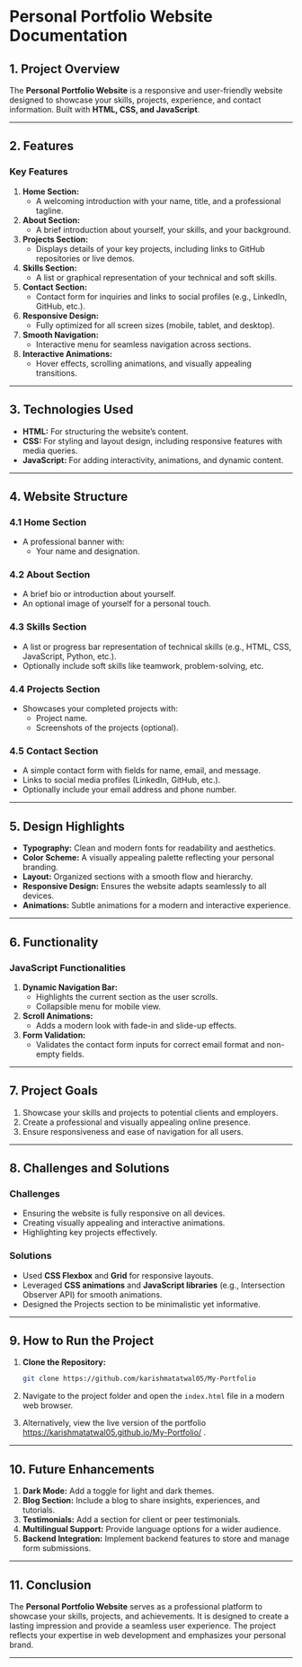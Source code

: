 

# **Personal Portfolio Website Documentation**

## **1. Project Overview**

The **Personal Portfolio Website** is a responsive and user-friendly website designed to showcase your skills, projects, experience, and contact information. Built with **HTML, CSS, and JavaScript**.

---

## **2. Features**

### **Key Features**
1. **Home Section:**
   - A welcoming introduction with your name, title, and a professional tagline.
2. **About Section:**
   - A brief introduction about yourself, your skills, and your background.
3. **Projects Section:**
   - Displays details of your key projects, including links to GitHub repositories or live demos.
4. **Skills Section:**
   - A list or graphical representation of your technical and soft skills.
5. **Contact Section:**
   - Contact form for inquiries and links to social profiles (e.g., LinkedIn, GitHub, etc.).
6. **Responsive Design:**
   - Fully optimized for all screen sizes (mobile, tablet, and desktop).
7. **Smooth Navigation:**
   - Interactive menu for seamless navigation across sections.
8. **Interactive Animations:**
   - Hover effects, scrolling animations, and visually appealing transitions.

---

## **3. Technologies Used**

- **HTML:** For structuring the website’s content.
- **CSS:** For styling and layout design, including responsive features with media queries.
- **JavaScript:** For adding interactivity, animations, and dynamic content.

---

## **4. Website Structure**

### **4.1 Home Section**
- A professional banner with:
  - Your name and designation.

### **4.2 About Section**
- A brief bio or introduction about yourself.
- An optional image of yourself for a personal touch.

### **4.3 Skills Section**
- A list or progress bar representation of technical skills (e.g., HTML, CSS, JavaScript, Python, etc.).
- Optionally include soft skills like teamwork, problem-solving, etc.

### **4.4 Projects Section**
- Showcases your completed projects with:
  - Project name.
  - Screenshots of the projects (optional).

### **4.5 Contact Section**
- A simple contact form with fields for name, email, and message.
- Links to social media profiles (LinkedIn, GitHub, etc.).
- Optionally include your email address and phone number.

---

## **5. Design Highlights**

- **Typography:** Clean and modern fonts for readability and aesthetics.
- **Color Scheme:** A visually appealing palette reflecting your personal branding.
- **Layout:** Organized sections with a smooth flow and hierarchy.
- **Responsive Design:** Ensures the website adapts seamlessly to all devices.
- **Animations:** Subtle animations for a modern and interactive experience.

---

## **6. Functionality**

### **JavaScript Functionalities**
1. **Dynamic Navigation Bar:**
   - Highlights the current section as the user scrolls.
   - Collapsible menu for mobile view.
2. **Scroll Animations:**
   - Adds a modern look with fade-in and slide-up effects.
3. **Form Validation:**
   - Validates the contact form inputs for correct email format and non-empty fields.

---

## **7. Project Goals**

1. Showcase your skills and projects to potential clients and employers.
2. Create a professional and visually appealing online presence.
3. Ensure responsiveness and ease of navigation for all users.

---

## **8. Challenges and Solutions**

### **Challenges**
- Ensuring the website is fully responsive on all devices.
- Creating visually appealing and interactive animations.
- Highlighting key projects effectively.

### **Solutions**
- Used **CSS Flexbox** and **Grid** for responsive layouts.
- Leveraged **CSS animations** and **JavaScript libraries** (e.g., Intersection Observer API) for smooth animations.
- Designed the Projects section to be minimalistic yet informative.

---

## **9. How to Run the Project**

1. **Clone the Repository:**
   ```bash
   git clone https://github.com/karishmatatwal05/My-Portfolio
   ```

2. Navigate to the project folder and open the `index.html` file in a modern web browser.

3. Alternatively, view the live version of the portfolio https://karishmatatwal05.github.io/My-Portfolio/ .

---

## **10. Future Enhancements**

1. **Dark Mode:** Add a toggle for light and dark themes.
2. **Blog Section:** Include a blog to share insights, experiences, and tutorials.
3. **Testimonials:** Add a section for client or peer testimonials.
4. **Multilingual Support:** Provide language options for a wider audience.
5. **Backend Integration:** Implement backend features to store and manage form submissions.

---

## **11. Conclusion**

The **Personal Portfolio Website** serves as a professional platform to showcase your skills, projects, and achievements. It is designed to create a lasting impression and provide a seamless user experience. The project reflects your expertise in web development and emphasizes your personal brand.

---
